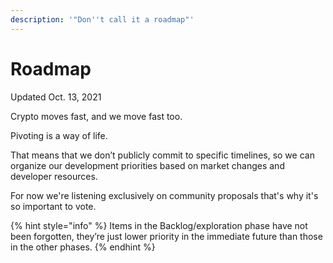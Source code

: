 ```yaml
---
description: '"Don''t call it a roadmap"'
---
```


# Roadmap

Updated Oct. 13, 2021

Crypto moves fast, and we move fast too.

Pivoting is a way of life.

That means that we don’t publicly commit to specific timelines, so we can organize our development priorities based on market changes and developer resources.

For now we're listening exclusively on community proposals that's why it's so important to vote.

{% hint style="info" %}
Items in the Backlog/exploration phase have not been forgotten, they’re just lower priority in the immediate future than those in the other phases.
{% endhint %}

